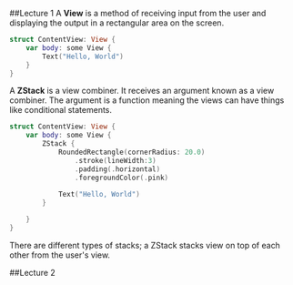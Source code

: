 
##Lecture 1
A **View** is a method of receiving input from the user and displaying the output in a rectangular area on the screen.
```swift
struct ContentView: View {
    var body: some View {
        Text("Hello, World")
    }
}
```
    
    
A **ZStack** is a view combiner.
It receives an argument known as a view combiner. The argument is a function meaning the views can have things like conditional statements.

```swift
struct ContentView: View {
    var body: some View {
        ZStack {
            RoundedRectangle(cornerRadius: 20.0)
                .stroke(lineWidth:3)
                .padding(.horizontal)
                .foregroundColor(.pink)
            
            Text("Hello, World")
        }

    }
}
```

There are different types of stacks; a ZStack stacks view on top of each other from the user's view.

##Lecture 2





